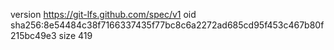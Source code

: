 version https://git-lfs.github.com/spec/v1
oid sha256:8e54484c38f7166337435f77bc8c6a2272ad685cd95f453c467b80f215bc49e3
size 419
